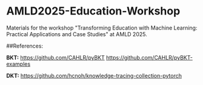 # AMLD2025-Education-Workshop
Materials for the workshop "Transforming Education with Machine Learning: Practical Applications and Case Studies" at AMLD 2025.

##References:

**BKT:**
https://github.com/CAHLR/pyBKT
https://github.com/CAHLR/pyBKT-examples

**DKT:**
https://github.com/hcnoh/knowledge-tracing-collection-pytorch


